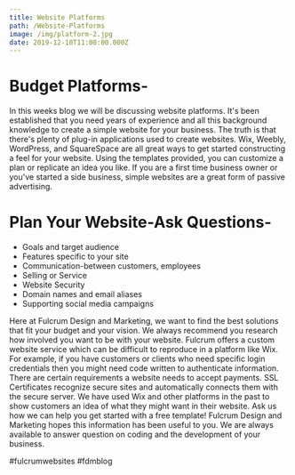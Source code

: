```yaml
---
title: Website Platforms
path: /Website-Platforms
image: /img/platform-2.jpg
date: 2019-12-10T11:00:00.000Z
---
```

# Budget Platforms-

In this weeks blog we will be discussing website platforms. It's been established that you need years of experience and all this background knowledge to create a simple website for your business. The truth is that there's plenty of plug-in applications used to create websites. Wix, Weebly, WordPress, and SquareSpace are all great ways to get started constructing a feel for your website. Using the templates provided, you can customize a plan or replicate an idea you like. If you are a first time business owner or you've started a side business, simple websites are a great form of passive advertising. 

# Plan Your Website-Ask Questions-

* Goals and target audience 
* Features specific to your site
* Communication-between customers, employees
* Selling or Service 
* Website Security 
* Domain names and email aliases 
* Supporting social media campaigns

Here at Fulcrum Design and Marketing, we want to find the best solutions that fit your budget and your vision. We always recommend you research how involved you want to be with your website. Fulcrum offers a custom website service which can be difficult to reproduce in a platform like Wix. For example, if you have customers or clients who need specific login credentials then you might need code written to authenticate information. There are certain requirements a website needs to accept payments. SSL Certificates recognize secure sites and automatically connects them with the secure server. We have used Wix and other platforms in the past to show customers an idea of what they might want in their website. Ask us how we can help you get started with a free template! Fulcrum Design and Marketing hopes this information has been useful to you. We are always available to answer question on coding and the development of your business. 

\#fulcrumwebsites #fdmblog
